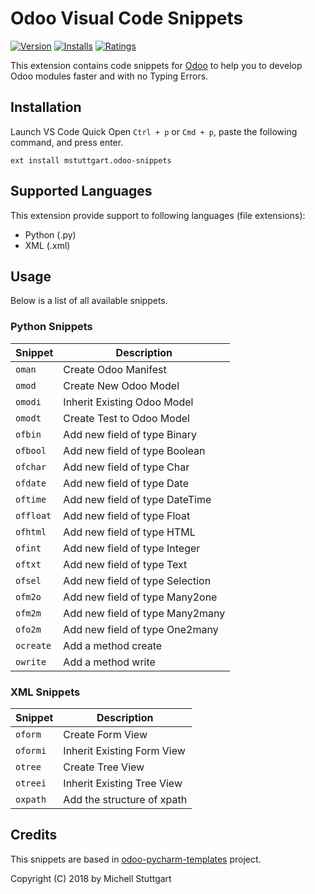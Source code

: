 # Odoo Visual Code Snippets

[![Version](https://vsmarketplacebadge.apphb.com/version-short/mstuttgart.odoo-snippets.svg?style=flat-square)](https://marketplace.visualstudio.com/items?itemName=mstuttgart.odoo-snippets)
[![Installs](https://vsmarketplacebadge.apphb.com/installs/mstuttgart.odoo-snippets.svg?style=flat-square)](https://marketplace.visualstudio.com/items?itemName=mstuttgart.odoo-snippets)
[![Ratings](https://vsmarketplacebadge.apphb.com/rating/mstuttgart.odoo-snippets.svg?style=flat-square)](https://marketplace.visualstudio.com/items?itemName=mstuttgart.odoo-snippets)

This extension contains code snippets for [Odoo](https://www.odoo.com) to help you to develop Odoo modules faster and with no Typing Errors.

## Installation

Launch VS Code Quick Open `Ctrl + p` or `Cmd + p`, paste the following command, and press enter.

```
ext install mstuttgart.odoo-snippets
```

## Supported Languages

This extension provide support to following languages (file extensions):

* Python (.py)
* XML (.xml)

## Usage

Below is a list of all available snippets.

### Python Snippets

| Snippet   | Description                     |
|-----------|---------------------------------|
| `oman`    | Create Odoo Manifest            |
| `omod`    | Create New Odoo Model           |
| `omodi`   | Inherit Existing Odoo Model     |
| `omodt`   | Create Test to Odoo Model       |
| `ofbin`   | Add new field of type Binary    |
| `ofbool`  | Add new field of type Boolean   |
| `ofchar`  | Add new field of type Char      |
| `ofdate`  | Add new field of type Date      |
| `oftime`  | Add new field of type DateTime  |
| `offloat` | Add new field of type Float     |
| `ofhtml`  | Add new field of type HTML      |
| `ofint`   | Add new field of type Integer   |
| `oftxt`   | Add new field of type Text      |
| `ofsel`   | Add new field of type Selection |
| `ofm2o`   | Add new field of type Many2one  |
| `ofm2m`   | Add new field of type Many2many |
| `ofo2m`   | Add new field of type One2many  |
| `ocreate` | Add a method create             |
| `owrite`  | Add a method write              |

### XML Snippets

| Snippet  | Description                |
| -------- | -------------------------- |
| `oform`  | Create Form View           |
| `oformi` | Inherit Existing Form View |
| `otree`  | Create Tree View           |
| `otreei` | Inherit Existing Tree View |
| `oxpath` | Add the structure of xpath |

## Credits

This snippets are based in [odoo-pycharm-templates](https://github.com/mohamedmagdy/odoo-pycharm-templates) project.

Copyright (C) 2018 by Michell Stuttgart
